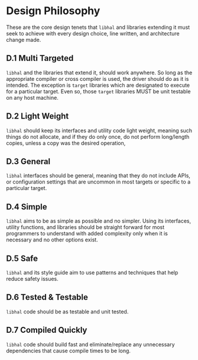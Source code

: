 # Design Philosophy

These are the core design tenets that `libhal` and libraries extending it must
seek to achieve with every design choice, line written, and architecture change
made.

## D.1 Multi Targeted

`libhal` and the libraries that extend it, should work anywhere. So long as the
appropriate compiler or cross compiler is used, the driver should do as it is
intended. The exception is `target` libraries which are designated to execute
for a particular target. Even so, those `target` libraries MUST be unit testable
on any host machine.

## D.2 Light Weight

`libhal` should keep its interfaces and utility code light weight, meaning
such things do not allocate, and if they do only once, do not perform
long/length copies, unless a copy was the desired operation,

## D.3 General

`libhal` interfaces should be general, meaning that they do not include APIs, or
configuration settings that are uncommon in most targets or specific to a
particular target.

## D.4 Simple

`libhal` aims to be as simple as possible and no simpler. Using its interfaces,
utility functions, and libraries should be straight forward for most programmers
to understand with added complexity only when it is necessary and no other
options exist.

## D.5 Safe

`libhal` and its style guide aim to use patterns and techniques that help reduce
safety issues.

## D.6 Tested & Testable

`libhal` code should be as testable and unit tested.

## D.7 Compiled Quickly

`libhal` code should build fast and eliminate/replace any unnecessary
dependencies that cause compile times to be long.
